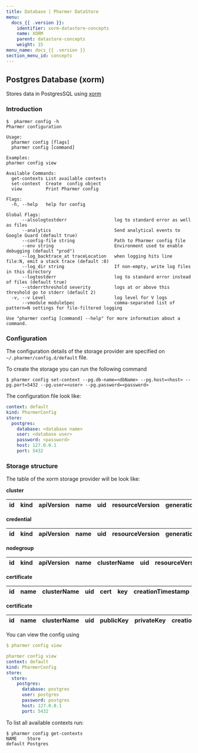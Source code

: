 ```yaml
---
title: Database | Pharmer DataStore
menu:
  docs_{{ .version }}:
    identifier: xorm-datastore-concepts
    name: XORM
    parent: datastore-concepts
    weight: 15
menu_name: docs_{{ .version }}
section_menu_id: concepts
---
```


## Postgres Database (xorm)

Stores data in PostgresSQL using [xorm](https://github.com/go-xorm/xorm)


### Introduction

```console
$  pharmer config -h
Pharmer configuration

Usage:
  pharmer config [flags]
  pharmer config [command]

Examples:
pharmer config view

Available Commands:
  get-contexts List available contexts
  set-context  Create  config object
  view         Print Pharmer config

Flags:
  -h, --help   help for config

Global Flags:
      --alsologtostderr                  log to standard error as well as files
      --analytics                        Send analytical events to Google Guard (default true)
      --config-file string               Path to Pharmer config file
      --env string                       Environment used to enable debugging (default "prod")
      --log_backtrace_at traceLocation   when logging hits line file:N, emit a stack trace (default :0)
      --log_dir string                   If non-empty, write log files in this directory
      --logtostderr                      log to standard error instead of files (default true)
      --stderrthreshold severity         logs at or above this threshold go to stderr (default 2)
  -v, --v Level                          log level for V logs
      --vmodule moduleSpec               comma-separated list of pattern=N settings for file-filtered logging

Use "pharmer config [command] --help" for more information about a command.
```

### Configuration

The configuration details of the storage provider are specified on `~/.pharmer/config.d/default` file.

To create the storage you can run the following command

```console
$ pharmer config set-context --pg.db-name=<dbName> --pg.host=<host> --pg.port=5432 --pg.user=<user> --pg.password=<password>

```

The configuration file look like:

```yaml
context: default
kind: PharmerConfig
store:
  postgres:
    database: <database name>
    user: <database user>
    password: <password>
    host: 127.0.0.1
    port: 5432
```

### Storage structure

The table of the xorm storage provider will be look like:

**cluster**

|id|kind|apiVersion|name|uid|resourceVersion|generation|labels|data|creationTimestamp|dateModified|deletionTimestamp|
|--|----|----------|----|---|---------------|----------|------|----|-----------------|------------|-----------------|

**credential**

|id|kind|apiVersion|name|uid|resourceVersion|generation|labels|data|creationTimestamp|dateModified|deletionTimestamp|
|--|----|----------|----|---|---------------|----------|------|----|-----------------|------------|-----------------|

**nodegroup**

|id|kind|apiVersion|name|clusterName|uid|resourceVersion|generation|labels|data|creationTimestamp|dateModified|deletionTimestamp|
|--|----|----------|----|-----------|---|---------------|----------|------|----|-----------------|------------|-----------------|

**certificate**

|id|name|clusterName|uid|cert|key|creationTimestamp|dateModified|deletionTimestamp|
|--|----|-----------|---|----|---|-----------------|------------|-----------------|

**certificate**

|id|name|clusterName|uid|publicKey|privateKey|creationTimestamp|dateModified|deletionTimestamp|
|--|----|-----------|---|---------|----------|-----------------|------------|-----------------|


You can view the config using
```yaml
$ pharmer config view

pharmer config view
context: default
kind: PharmerConfig
store:
  store:
    postgres:
      database: postgres
      user: postgres
      password: postgres
      host: 127.0.0.1
      port: 5432

```

To list all available contexts run:
```console
$ pharmer config get-contexts
NAME	Store
default	Postgres

```